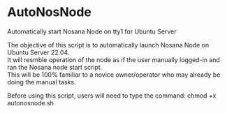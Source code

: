 # AutoNosNode
Automatically start Nosana Node on tty1 for Ubuntu Server

The objective of this script is to automatically launch Nosana Node on Ubuntu Server 22.04.  
It will resmble operation of the node as if the user manually logged-in and ran the Nosana node start script.  
This will be 100% familiar to a novice owner/operator who may already be doing the manual tasks.

Before using this script, users will need to type the command: chmod +x autonosnode.sh
